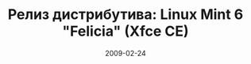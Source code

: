 ---
layout: post
title: "Релиз дистрибутива: Linux Mint 6 \"Felicia\" (Xfce CE)"
date: 2009-02-24   
---